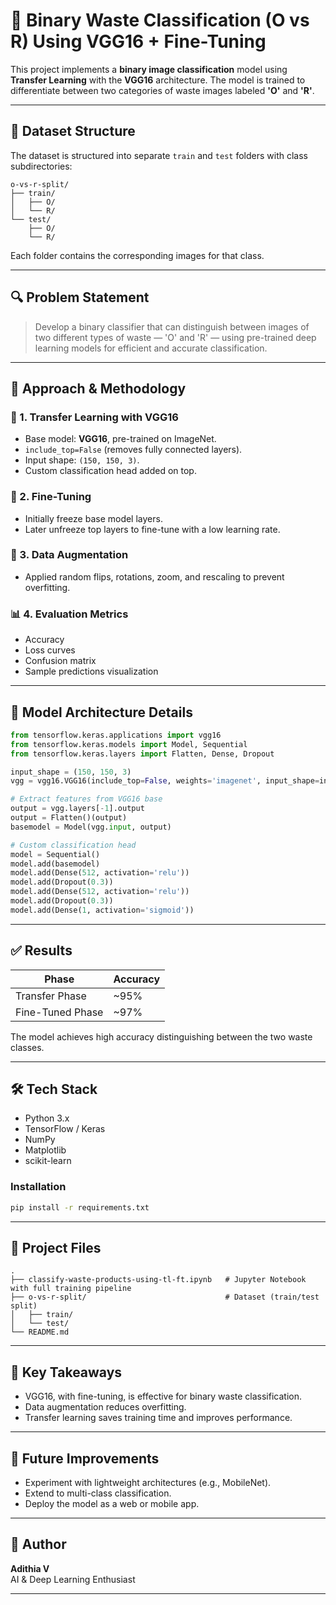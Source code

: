 
# 🧠 Binary Waste Classification (O vs R) Using VGG16 + Fine-Tuning

This project implements a **binary image classification** model using **Transfer Learning** with the **VGG16** architecture. The model is trained to differentiate between two categories of waste images labeled **'O'** and **'R'**.

---

## 📂 Dataset Structure

The dataset is structured into separate `train` and `test` folders with class subdirectories:

```
o-vs-r-split/
├── train/
│   ├── O/
│   └── R/
└── test/
    ├── O/
    └── R/
```

Each folder contains the corresponding images for that class.

---

## 🔍 Problem Statement

> Develop a binary classifier that can distinguish between images of two different types of waste — 'O' and 'R' — using pre-trained deep learning models for efficient and accurate classification.

---

## 🧪 Approach & Methodology

### 🔄 1. **Transfer Learning with VGG16**

- Base model: **VGG16**, pre-trained on ImageNet.
- `include_top=False` (removes fully connected layers).
- Input shape: `(150, 150, 3)`.
- Custom classification head added on top.

### 🔧 2. **Fine-Tuning**

- Initially freeze base model layers.
- Later unfreeze top layers to fine-tune with a low learning rate.

### 🔢 3. **Data Augmentation**

- Applied random flips, rotations, zoom, and rescaling to prevent overfitting.

### 📊 4. **Evaluation Metrics**

- Accuracy
- Loss curves
- Confusion matrix
- Sample predictions visualization

---

## 🧠 Model Architecture Details

```python
from tensorflow.keras.applications import vgg16
from tensorflow.keras.models import Model, Sequential
from tensorflow.keras.layers import Flatten, Dense, Dropout

input_shape = (150, 150, 3)
vgg = vgg16.VGG16(include_top=False, weights='imagenet', input_shape=input_shape)

# Extract features from VGG16 base
output = vgg.layers[-1].output
output = Flatten()(output)
basemodel = Model(vgg.input, output)

# Custom classification head
model = Sequential()
model.add(basemodel)
model.add(Dense(512, activation='relu'))
model.add(Dropout(0.3))
model.add(Dense(512, activation='relu'))
model.add(Dropout(0.3))
model.add(Dense(1, activation='sigmoid'))
```

---

## ✅ Results

| Phase           | Accuracy |
|-----------------|----------|
| Transfer Phase  | ~95%     |
| Fine-Tuned Phase| ~97%     |

The model achieves high accuracy distinguishing between the two waste classes.

---

## 🛠 Tech Stack

- Python 3.x  
- TensorFlow / Keras  
- NumPy  
- Matplotlib  
- scikit-learn  

### Installation

```bash
pip install -r requirements.txt
```

---

## 📁 Project Files

```
.
├── classify-waste-products-using-tl-ft.ipynb   # Jupyter Notebook with full training pipeline
├── o-vs-r-split/                               # Dataset (train/test split)
│   ├── train/
│   └── test/
└── README.md
```

---

## 📌 Key Takeaways

- VGG16, with fine-tuning, is effective for binary waste classification.
- Data augmentation reduces overfitting.
- Transfer learning saves training time and improves performance.

---

## 🚀 Future Improvements

- Experiment with lightweight architectures (e.g., MobileNet).
- Extend to multi-class classification.
- Deploy the model as a web or mobile app.

---

## 👤 Author

**Adithia V**  
AI & Deep Learning Enthusiast  

---
